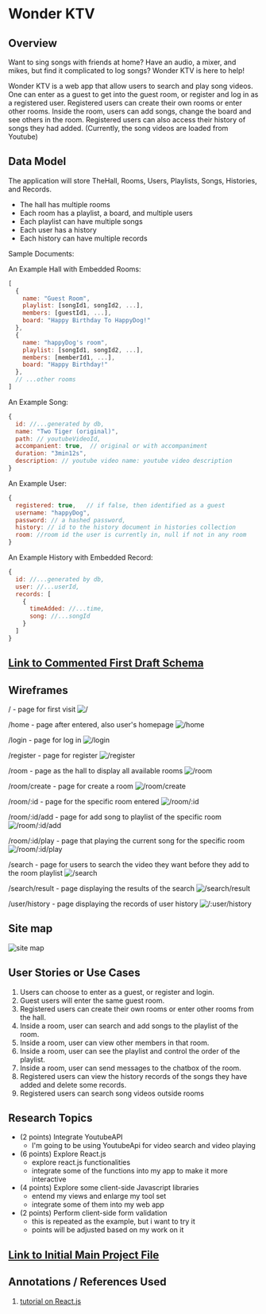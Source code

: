 
# Wonder KTV


## Overview

Want to sing songs with friends at home?
Have an audio, a mixer, and mikes, but find it complicated to log songs?
Wonder KTV is here to help!

Wonder KTV is a web app that allow users to search and play song videos.
One can enter as a guest to get into the guest room, or register and log in as a registered user.
Registered users can create their own rooms or enter other rooms.
Inside the room, users can add songs, change the board and see others in the room.
Registered users can also access their history of songs they had added.
(Currently, the song videos are loaded from Youtube)


## Data Model

The application will store TheHall, Rooms, Users, Playlists, Songs, Histories, and Records.

* The hall has multiple rooms
* Each room has a playlist, a board, and multiple users
* Each playlist can have multiple songs
* Each user has a history
* Each history can have multiple records

Sample Documents:

An Example Hall with Embedded Rooms:

```javascript
[
  {
    name: "Guest Room",
    playlist: [songId1, songId2, ...],
    members: [guestId1, ...],
    board: "Happy Birthday To HappyDog!"
  },
  {
    name: "happyDog's room",
    playlist: [songId1, songId2, ...],
    members: [memberId1, ...],
    board: "Happy Birthday!"
  },
  // ...other rooms
]
```

An Example Song:

```javascript
{
  id: //...generated by db,
  name: "Two Tiger (original)",
  path: // youtubeVideoId,
  accompanient: true,  // original or with accompaniment
  duration: "3min12s",
  description: // youtube video name: youtube video description
}
```


An Example User:

```javascript
{
  registered: true,   // if false, then identified as a guest
  username: "happyDog",
  password: // a hashed password,
  history: // id to the history document in histories collection
  room: //room id the user is currently in, null if not in any room
}
```

An Example History with Embedded Record:

```javascript
{
  id: //...generated by db,
  user: //...userId,
  records: [
    {
      timeAdded: //...time,
      song: //...songId
    }
  ]
}
```


## [Link to Commented First Draft Schema](db.mjs) 


## Wireframes

/ - page for first visit
![/](documentation/localhost.jpg)

/home - page after entered, also user's homepage
![/home](documentation/home.jpg)

/login - page for log in 
![/login](documentation/login.jpg)

/register - page for register
![/register](documentation/register.jpg)

/room - page as the hall to display all available rooms
![/room](documentation/room.jpg)

/room/create - page for create a room
![/room/create](documentation/room_create.jpg)

/room/:id - page for the specific room entered
![/room/:id](documentation/room_id.jpg)

/room/:id/add - page for add song to playlist of the specific room
![/room/:id/add](documentation/room_id_add.jpg)

/room/:id/play - page that playing the current song for the specific room
![/room/:id/play](documentation/room_id_play.jpg)

/search - page for users to search the video they want before they add to the room playlist
![/search](documentation/search.jpg)

/search/result - page displaying the results of the search
![/search/result](documentation/search_result.jpg)

/user/history - page displaying the records of user history
![/:user/history](documentation/user_history.jpg)


## Site map
![site map](documentation/site_map.jpg)


## User Stories or Use Cases
1. Users can choose to enter as a guest, or register and login.
2. Guest users will enter the same guest room.
3. Registered users can create their own rooms or enter other rooms from the hall.
4. Inside a room, user can search and add songs to the playlist of the room.
5. Inside a room, user can view other members in that room.
6. Inside a room, user can see the playlist and control the order of the playlist.
7. Inside a room, user can send messages to the chatbox of the room.
8. Registered users can view the history records of the songs they have added and delete some records.
9. Registered users can search song videos outside rooms


## Research Topics

* (2 points) Integrate YoutubeAPI
    * I'm going to be using YoutubeApi for video search and video playing
* (6 points) Explore React.js
    * explore react.js functionalities
    * integrate some of the functions into my app to make it more interactive
* (4 points) Explore some client-side Javascript libraries
    * entend my views and enlarge my tool set
    * integrate some of them into my web app
* (2 points) Perform client-side form validation
    * this is repeated as the example, but i want to try it
    * points will be adjusted based on my work on it


## [Link to Initial Main Project File](app.mjs) 


## Annotations / References Used

1. [tutorial on React.js](https://react.dev/learn)

